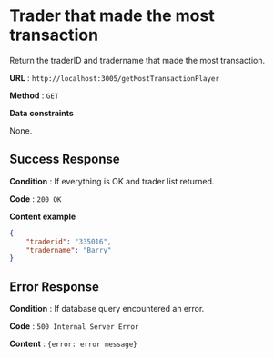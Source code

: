 # Trader that made the most transaction

Return the traderID and tradername that made the most transaction.

**URL** : `http://localhost:3005/getMostTransactionPlayer`

**Method** : `GET`

**Data constraints**

None.

## Success Response

**Condition** : If everything is OK and trader list returned.

**Code** : `200 OK`

**Content example**

```json
{
    "traderid": "335016",
    "tradername": "Barry"
}
```

## Error Response

**Condition** : If database query encountered an error.

**Code** : `500 Internal Server Error`

**Content** : `{error: error message}`

